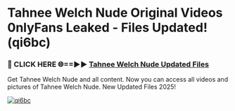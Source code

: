 # Tahnee Welch Nude Original Videos 0nlyFans Leaked - Files Updated! (qi6bc)

<h3>🔴 CLICK HERE 🌐==►► <a href="https://tinyurl.com/52m3yx9h" rel="nofollow">Tahnee Welch Nude Updated Files</a></h3>

Get Tahnee Welch Nude and all content. Now you can access all videos and pictures of Tahnee Welch Nude. New Updated Files 2025!

[![qi6bc](https://i.imgur.com/TnHtlc8.gif)](https://tinyurl.com/52m3yx9h)
